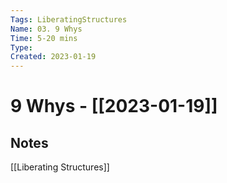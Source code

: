```yaml
---
Tags: LiberatingStructures
Name: 03. 9 Whys
Time: 5-20 mins
Type: 
Created: 2023-01-19
---
```

# 9 Whys - [[2023-01-19]]
## Notes

[[Liberating Structures]]
